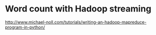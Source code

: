 # Word count with Hadoop streaming 

http://www.michael-noll.com/tutorials/writing-an-hadoop-mapreduce-program-in-python/
